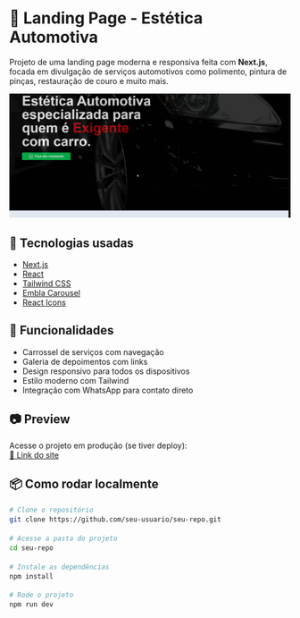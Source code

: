 # 🚗 Landing Page - Estética Automotiva

Projeto de uma landing page moderna e responsiva feita com **Next.js**, focada em divulgação de serviços automotivos como polimento, pintura de pinças, restauração de couro e muito mais.

![Demonstração da landing page](./public/landing_mk.gif)

## 🔧 Tecnologias usadas

- [Next.js](https://nextjs.org/)
- [React](https://reactjs.org/)
- [Tailwind CSS](https://tailwindcss.com/)
- [Embla Carousel](https://www.embla-carousel.com/)
- [React Icons](https://react-icons.github.io/react-icons/)

## 🚀 Funcionalidades

- Carrossel de serviços com navegação
- Galeria de depoimentos com links
- Design responsivo para todos os dispositivos
- Estilo moderno com Tailwind
- Integração com WhatsApp para contato direto

## 📷 Preview

Acesse o projeto em produção (se tiver deploy):  
[🔗 Link do site](https://mk-landing-page.vercel.app/)

## 📦 Como rodar localmente

```bash
# Clone o repositório
git clone https://github.com/seu-usuario/seu-repo.git

# Acesse a pasta do projeto
cd seu-repo

# Instale as dependências
npm install

# Rode o projeto
npm run dev
